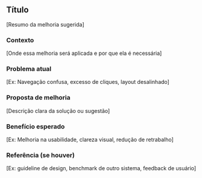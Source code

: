 
## Título  
[Resumo da melhoria sugerida]

### Contexto  
[Onde essa melhoria será aplicada e por que ela é necessária]

### Problema atual  
[Ex: Navegação confusa, excesso de cliques, layout desalinhado]

### Proposta de melhoria  
[Descrição clara da solução ou sugestão]

### Benefício esperado  
[Ex: Melhoria na usabilidade, clareza visual, redução de retrabalho]

### Referência (se houver)  
[Ex: guideline de design, benchmark de outro sistema, feedback de usuário]
